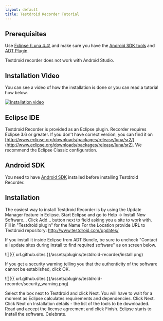 ```yaml
---
layout: default
title: Testdroid Recorder Tutorial
---
```


## Prerequisites

Use [Eclipse (Luna 4.4)](http://www.eclipse.org/downloads/packages/release/luna/sr2) and make sure you have the [Android SDK tools](http://developer.android.com/sdk/index.html#downloads) and [ADT Plugin](https://dl.google.com/android/ADT-23.0.7.zip).

Testdroid recorder does not work with Android Studio.

## Installation Video

You can see a video of how the installation is done or you can read a tutorial how below.

[![Installation video](https://img.youtube.com/vi/eeTc1loPPo8/0.jpg)](https://www.youtube.com/watch?v=eeTc1loPPo8 "Recorder installation tutorial")
 
## Eclipse IDE

Testdroid Recorder is provided as an Eclipse plugin.
Recorder requires Eclipse 3.6 or greater. If you don't have correct version, you can find it on [http://www.eclipse.org/downloads/packages/release/luna/sr2/](http://www.eclipse.org/downloads/packages/release/luna/sr2). We recommend the Eclipse Classic configuration.


## Android SDK 

You need to have [Android SDK](http://developer.android.com/sdk/index.html#downloads) installed before installing Testdroid Recorder.

 
## Installation

The easiest way to install Testdroid Recorder is by using the Update Manager feature in Eclipse.
Start Eclipse and go to Help -> Install New Software...
Click Add... button next to field asking you a site to work with.
Fill in "Testdroid plugin" for the Name
For the Location provide URL to Testdroid repository: http://www.testdroid.com/updates/

If you install it inside Eclipse from ADT Bundle, be sure to uncheck "Contact all update sites during install to find required software" as on screen below.
 
![]({{ url.github.sites }}/assets/plugins/testdroid-recorder/install.png)


If you get a security warning telling you that the authenticity of the software cannot be established, click OK.
 
![]({{ url.github.sites }}/assets/plugins/testdroid-recorder/security_warning.png)
 
Select the box next to Testdroid and click Next.
You will have to wait for a moment as Eclipse calculates requirements and dependencies. Click Next.
Click Next on Installation details - the list of the tools to be downloaded.
Read and accept the license agreement and click Finish. Eclipse starts to install the software.
Celebrate.